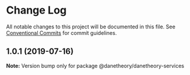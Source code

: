 # Change Log

All notable changes to this project will be documented in this file.
See [Conventional Commits](https://conventionalcommits.org) for commit guidelines.

## 1.0.1 (2019-07-16)

**Note:** Version bump only for package @danetheory/danetheory-services
